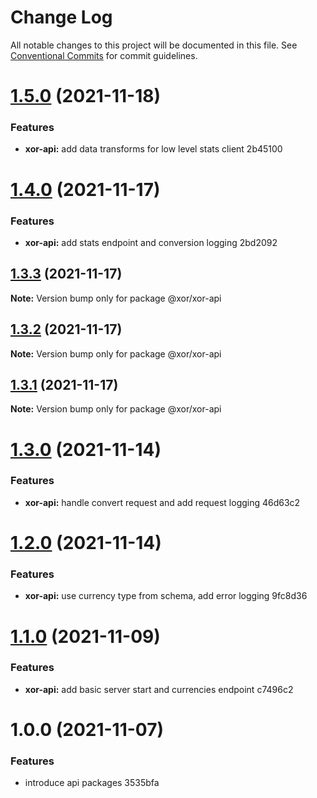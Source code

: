 # Change Log

All notable changes to this project will be documented in this file.
See [Conventional Commits](https://conventionalcommits.org) for commit guidelines.

# [1.5.0](/compare/@xor/xor-api@1.4.0...@xor/xor-api@1.5.0) (2021-11-18)


### Features

* **xor-api:** add data transforms for low level stats client 2b45100





# [1.4.0](/compare/@xor/xor-api@1.3.3...@xor/xor-api@1.4.0) (2021-11-17)


### Features

* **xor-api:** add stats endpoint and conversion logging 2bd2092





## [1.3.3](/compare/@xor/xor-api@1.3.2...@xor/xor-api@1.3.3) (2021-11-17)

**Note:** Version bump only for package @xor/xor-api





## [1.3.2](/compare/@xor/xor-api@1.3.1...@xor/xor-api@1.3.2) (2021-11-17)

**Note:** Version bump only for package @xor/xor-api





## [1.3.1](/compare/@xor/xor-api@1.3.0...@xor/xor-api@1.3.1) (2021-11-17)

**Note:** Version bump only for package @xor/xor-api





# [1.3.0](/compare/@xor/xor-api@1.2.0...@xor/xor-api@1.3.0) (2021-11-14)


### Features

* **xor-api:** handle convert request and add request logging 46d63c2





# [1.2.0](/compare/@xor/xor-api@1.1.0...@xor/xor-api@1.2.0) (2021-11-14)


### Features

* **xor-api:** use currency type from schema, add error logging 9fc8d36





# [1.1.0](/compare/@xor/xor-api@1.0.0...@xor/xor-api@1.1.0) (2021-11-09)


### Features

* **xor-api:** add basic server start and currencies endpoint c7496c2





# 1.0.0 (2021-11-07)


### Features

* introduce api packages 3535bfa
